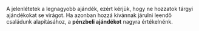 A jelenlétetek a legnagyobb ajándék, ezért kérjük, hogy ne hozzatok tárgyi ajándékokat se virágot. Ha azonban hozzá kívánnak járulni leendő családunk alapításához, a **pénzbeli ajándékot** nagyra értékelnénk.
